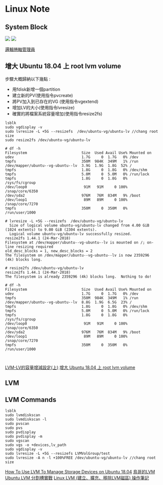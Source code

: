 Linux Note
=======


System Block
----------

![](https://i1.wp.com/manjaro.site/wp-content/uploads/2017/08/lvm-on-ubuntu.png?zoom=1.5625&resize=678%2C381&ssl=1)
![](https://upload.wikimedia.org/wikipedia/commons/thumb/b/ba/LVM1.svg/500px-LVM1.svg.png)

[邏輯捲軸管理員](https://zh.wikipedia.org/wiki/%E9%82%8F%E8%BC%AF%E6%8D%B2%E8%BB%B8%E7%AE%A1%E7%90%86%E5%93%A1)

增大 Ubuntu 18.04 上 root lvm volume
----------
步驟大概歸納以下幾點 :

  * 用fdisk新增一個partition
  * 建立新的PV(使用指令pvcreate)
  * 將PV加入到已存在的VG (使用指令vgextend)
  * 增加LV的大小(使用指令lvresize)
  * 確實的將檔案系統容量增加(使用指令resize2fs)

```
lsblk
sudo vgdisplay -v
sudo lvresize -L +5G --resizefs  /dev/ubuntu-vg/ubuntu-lv //chang root size
sudo resize2fs /dev/ubuntu-vg/ubuntu-lv

# df -h
Filesystem                         Size  Used Avail Use% Mounted on
udev                               1.7G     0  1.7G   0% /dev
tmpfs                              350M  984K  349M   1% /run
/dev/mapper/ubuntu--vg-ubuntu--lv  3.9G  1.9G  1.8G  52% /
tmpfs                              1.8G     0  1.8G   0% /dev/shm
tmpfs                              5.0M     0  5.0M   0% /run/lock
tmpfs                              1.8G     0  1.8G   0% /sys/fs/cgroup
/dev/loop0                          91M   91M     0 100% /snap/core/6350
/dev/sda2                          976M   76M  834M   9% /boot
/dev/loop1                          89M   89M     0 100% /snap/core/7270
tmpfs                              350M     0  350M   0% /run/user/1000

# lvresize -L +5G --resizefs  /dev/ubuntu-vg/ubuntu-lv
  Size of logical volume ubuntu-vg/ubuntu-lv changed from 4.00 GiB (1024 extents) to 9.00 GiB (2304 extents).
  Logical volume ubuntu-vg/ubuntu-lv successfully resized.
resize2fs 1.44.1 (24-Mar-2018)
Filesystem at /dev/mapper/ubuntu--vg-ubuntu--lv is mounted on /; on-line resizing required
old_desc_blocks = 1, new_desc_blocks = 2
The filesystem on /dev/mapper/ubuntu--vg-ubuntu--lv is now 2359296 (4k) blocks long.

# resize2fs /dev/ubuntu-vg/ubuntu-lv
resize2fs 1.44.1 (24-Mar-2018)
The filesystem is already 2359296 (4k) blocks long.  Nothing to do!

# df -h
Filesystem                         Size  Used Avail Use% Mounted on
udev                               1.7G     0  1.7G   0% /dev
tmpfs                              350M  984K  349M   1% /run
/dev/mapper/ubuntu--vg-ubuntu--lv  8.8G  1.9G  6.5G  23% /
tmpfs                              1.8G     0  1.8G   0% /dev/shm
tmpfs                              5.0M     0  5.0M   0% /run/lock
tmpfs                              1.8G     0  1.8G   0% /sys/fs/cgroup
/dev/loop0                          91M   91M     0 100% /snap/core/6350
/dev/sda2                          976M   76M  834M   9% /boot
/dev/loop1                          89M   89M     0 100% /snap/core/7270
tmpfs                              350M     0  350M   0% /run/user/1000



```

[LVM-LV的容量增減設定(上)](https://ithelp.ithome.com.tw/articles/10081243)
[增大 Ubuntu 18.04 上 root lvm volume](https://blog.moa.tw/2018/12/ubuntu-1804-root-lvm-volume.html)

LVM
----------

LVM Commands
----------
```
lsblk
sudo lvmdiskscan
sudo lvmdiskscan -l
sudo pvscan
sudo pvs
sudo pvdisplay
sudo pvdisplay -m
sudo vgscan
sudo vgs -o +devices,lv_path
sudo vgdisplay -v
sudo lvresize -L +5G --resizefs LVMVolGroup/test
sudo lvresize -A n -l +100%FREE /dev/ubuntu-vg/ubuntu-lv //chang root size
```


[How To Use LVM To Manage Storage Devices on Ubuntu 18.04](https://www.digitalocean.com/community/tutorials/how-to-use-lvm-to-manage-storage-devices-on-ubuntu-18-04)
[鳥哥的LVM](http://linux.vbird.org/linux_basic/0420quota.php#lvm)
[Ubuntu LVM 分割槽實戰](https://www.itread01.com/content/1549130614.html)
[Linux LVM (建立、擴充、移除LVM磁區) 操作筆記](https://sc8log.blogspot.com/2017/03/linux-lvm-lvm.html)
